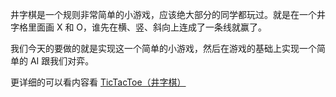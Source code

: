 井字棋是一个规则非常简单的小游戏，应该绝大部分的同学都玩过。就是在一个井字格里面画 X 和 O，谁先在横、竖、斜向上连成了一条线就赢了。

我们今天的要做的就是实现这一个简单的小游戏，然后在游戏的基础上实现一个简单的 AI 跟我们对弈。

更详细的可以看内容看 [TicTacToe（井字棋）](https://www.yuque.com/wendraw/fe/tictactoe)
